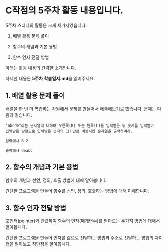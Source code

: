# C작점의 5주차 활동 내용입니다.

5주차 스터디의 활동은 크게 세가지였습니다.

1. 배열 활용 문제 풀이

2. 함수의 개념과 기본 용법

3. 함수 인자 전달 방법

아래는 활동 내용의 간략한 소개입니다.

자세한 내용은 **5주차 학습일지.md**을 읽어주세요.



## 1. 배열 활용 문제 풀이

배열을 한 번 더 복습하는 차원에서 문제를 만들어서 해결해보기로 했습니다. 문제는 다음과 같습니다.

```
"abcde"라는 문자열에 대하여 오른쪽(R) 또는 왼쪽(L)을 입력받은 뒤 숫자를 입력받아
입력받은 방향으로 입력받은 숫자의 크기만큼 이동시킨 문자열을 출력하여라.

입력예시 R 2

출력예시 deabc
```


## 2. 함수의 개념과 기본 용법

함수의 개념과 선언, 정의, 호출 방법에 대해 알아봅니다.

간단한 프로그램을 만들어 함수를 선언, 정의, 호출하는 방법에 대해 이해합니다.



## 3. 함수 인자 전달 방법

포인터(pointer)와 관련하여 함수의 인자(매개변수)를 받아오는 두가지 방법에 대해서 알아봅니다.

간단한 프로그램을 만들어 인자를 값으로 전달하는 방법과 주소로 전달하는 방법의 차이점을 알아보고 장단점을 알아봅니다.

